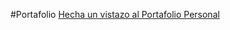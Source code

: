 #Portafolio
<a href="https://joyumdarwin.github.io/challenge-portafolio/"> Hecha un vistazo al Portafolio Personal</a>
